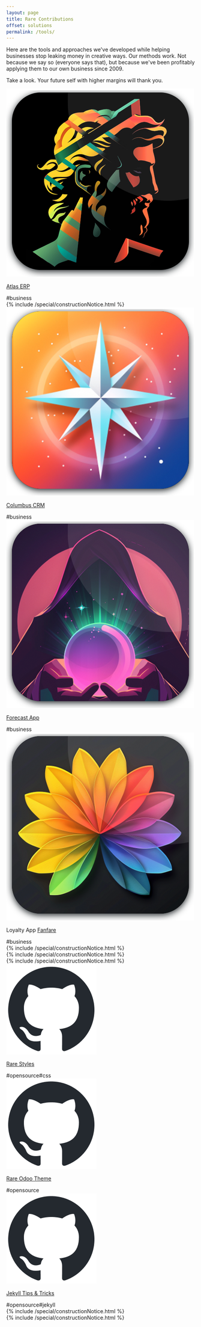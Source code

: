 ```yaml
---
layout: page
title: Rare Contributions
offset: solutions
permalink: /tools/
---
```


Here are the tools and approaches we've developed while helping businesses stop leaking money in creative ways. Our methods work. Not because we say so (everyone says that), but because we've been profitably applying them to our own business since 2009.

Take a look. Your future self with higher margins will thank you.

<div class="Flex GapSm">
    <div class="Card Third Column Stretched Center AppIcon VerticalPaddingLg HorizontalPaddingMd">
        <div class="Center">
            <img src="/assets/img/common/apps/app-atlas.png"></div>
        <div>
            <p><a href="/tools/atlas/">Atlas ERP</a></p>
            <div class="ContentSeparator"></div>
            <span class="Tag">#business</span>
        </div>
    </div>
    <div class="Card Third">{% include /special/constructionNotice.html %}</div>
    <div class="Card Third Column Stretched Center AppIcon VerticalPaddingLg HorizontalPaddingMd">
        <div class="Center">
            <img src="/assets/img/common/apps/app-columbus.png"></div>
        <div>
            <p><a href="/tools/columbus/">Columbus CRM</a></p>
            <div class="ContentSeparator"></div>
            <span class="Tag">#business</span>
        </div>
    </div>
    <div class="Card Third Column Stretched Center AppIcon VerticalPaddingLg HorizontalPaddingMd">
        <div class="Center">
            <img src="/assets/img/common/apps/app-forecast.png"></div>
        <div>
            <p><a href="/tools/forecast/">Forecast App</a></p>
            <div class="ContentSeparator"></div>
            <span class="Tag">#business</span>
        </div>
    </div>
    <div class="Card Third Column Stretched Center AppIcon VerticalPaddingLg HorizontalPaddingMd">
        <div class="Center">
            <img src="/assets/img/common/apps/app-fanfare.png"></div>
        <div>
            <p>Loyalty App <a href="/tools/fanfare/">Fanfare</a></p>
            <div class="ContentSeparator"></div>
            <span class="Tag">#business</span>
        </div>
    </div>
    <div class="Card Third">{% include /special/constructionNotice.html %}</div>
    <div class="Card Third">{% include /special/constructionNotice.html %}</div>
    <div class="Card Third">{% include /special/constructionNotice.html %}</div>
    <div class="Card Third Column Stretched Center AppIcon VerticalPaddingLg HorizontalPaddingMd">
        <div class="Center">
            <img src="/assets/img/common/vendors/github-mark/github-mark.png"></div>
        <div>
            <p><a href="https://github.com/raredigits">Rare Styles</a></p>
            <div class="ContentSeparator"></div>
            <span class="Tag">#opensource</span><span class="Tag">#css</span>
        </div>
    </div>
    <div class="Card Third Column Stretched Center AppIcon VerticalPaddingLg HorizontalPaddingMd">
        <div class="Center">
            <img src="/assets/img/common/vendors/github-mark/github-mark.png"></div>
        <div>
            <p><a href="https://github.com/raredigits">Rare Odoo Theme</a></p>
            <div class="ContentSeparator"></div>
            <span class="Tag">#opensource</span>
        </div>
    </div>
    <div class="Card Third Column Stretched Center AppIcon VerticalPaddingLg HorizontalPaddingMd">
        <div class="Center">
            <img src="/assets/img/common/vendors/github-mark/github-mark.png"></div>
        <div>
            <p><a href="https://github.com/raredigits">Jekyll Tips & Tricks</a></p>
            <div class="ContentSeparator"></div>
            <span class="Tag">#opensource</span><span class="Tag">#jekyll</span>
        </div>
    </div>
    <div class="Card Third">{% include /special/constructionNotice.html %}</div>
    <div class="Card Third">{% include /special/constructionNotice.html %}</div>
</div>